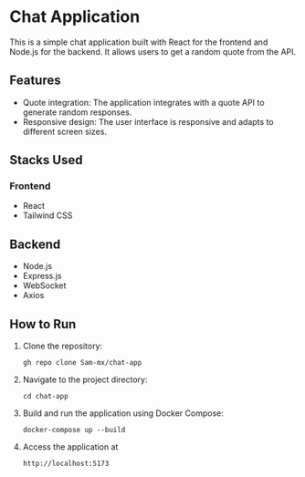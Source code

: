 # Chat Application

This is a simple chat application built with React for the frontend and Node.js for the backend. It allows users to get a random quote from the API.

## Features

- Quote integration: The application integrates with a quote API to generate random responses.
- Responsive design: The user interface is responsive and adapts to different screen sizes.

## Stacks Used

### Frontend

- React
- Tailwind CSS

## Backend

- Node.js
- Express.js
- WebSocket
- Axios

## How to Run

1. Clone the repository:

   ```
   gh repo clone Sam-mx/chat-app
   ```

2. Navigate to the project directory:

   ```
   cd chat-app

   ```

3. Build and run the application using Docker Compose:

   ```
   docker-compose up --build

   ```

4. Access the application at
   ```
   http://localhost:5173
   ```
